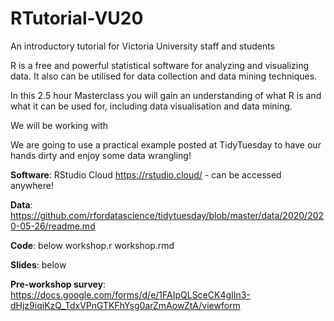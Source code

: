 # RTutorial-VU20

An introductory tutorial for Victoria University staff and students
 
R is a free and powerful statistical software for analyzing and visualizing data.  It also can be utilised for data collection and data mining techniques.
 
In this 2.5 hour Masterclass you will gain an understanding of what R is and what it can be used for, including data visualisation and data mining.

We will be working with 

We are going to use a practical example posted at TidyTuesday to have our hands dirty and enjoy some data wrangling!

**Software**: RStudio Cloud https://rstudio.cloud/ - can be accessed anywhere!

**Data**: https://github.com/rfordatascience/tidytuesday/blob/master/data/2020/2020-05-26/readme.md

**Code**: below 
workshop.r
workshop.rmd

**Slides**: below

**Pre-workshop survey**: https://docs.google.com/forms/d/e/1FAIpQLSceCK4gIIn3-dHjz9iqiKzQ_TdxVPnGTKFhYsg0arZmAowZtA/viewform 
